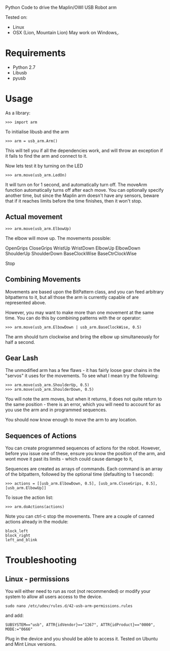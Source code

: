 Python Code to drive the Maplin/OWI USB Robot arm

  Tested on:
  * Linux
  * OSX (Lion, Mountain Lion)
  May work on Windows,.

Requirements
============
* Python 2.7
* Libusb
* pyusb

Usage
=====
As a library:

    >>> import arm

To initialise libusb and the arm

    >>> arm = usb_arm.Arm()

This will tell you if all the dependencies work, and will throw an exception if it fails to find the arm and connect
 to it.

Now lets test it by turning on the LED

    >>> arm.move(usb_arm.LedOn)

It will turn on for 1 second, and automatically turn off. The moveArm function automatically turns off after each
move. You can optionally specify another time, but since the Maplin arm doesn't have any sensors, beware that if
it reaches limits before the time finishes, then it won't stop.

Actual movement
---------------

    >>> arm.move(usb_arm.ElbowUp)

The elbow will move up.
The movements possible:

OpenGrips
CloseGrips
WristUp
WristDown
ElbowUp
ElbowDown
ShoulderUp
ShoulderDown
BaseClockWise
BaseCtrClockWise

Stop

Combining Movements
-------------------
Movements are based upon the BitPattern class, and you can feed arbitrary bitpatterns to it, but all those the
arm is currently capable of are represented above.

However, you may want to make more than one movement at the same time. You can do this by combining patterns with the
or operator:

    >>> arm.move(usb_arm.ElbowDown | usb_arm.BaseClockWise, 0.5)

The arm should turn clockwise and bring the elbow up simultaneously for half a second.

Gear Lash
---------

The unmodified arm has a few flaws - it has fairly loose gear chains in the "servos" it uses for the movements.
To see what I mean try the following:

    >>> arm.move(usb_arm.ShoulderUp, 0.5)
    >>> arm.move(usb_arm.ShoulderDown, 0.5)

You will note the arm moves, but when it returns, it does not quite return to the same position - there is an error,
which you will need to account for as you use the arm and in programmed sequences.

You should now know enough to move the arm to any location.

Sequences of Actions
--------------------
You can create programmed sequences of actions for the robot. However, before you issue one of these, ensure you
know the position of the arm, and wont move it past its limits - which could cause damage to it,

Sequences are created as arrays of commands. Each command is an array of the bitpattern, followed by the
optional time (defaulting to 1 second):

    >>> actions = [[usb_arm.ElbowDown, 0.5], [usb_arm.CloseGrips, 0.5], [usb_arm.ElbowUp]]

To issue the action list:

    >>> arm.doActions(actions)

Note you can ctrl-c stop the movements.
There are a couple of canned actions already in the module:

    block_left
    block_right
    left_and_blink

Troubleshooting
===============

Linux - permissions
-------------------

You will either need to run as root (not recommended) or modify your system to allow all users access to the device.

    sudo nano /etc/udev/rules.d/42-usb-arm-permissions.rules

and add:

    SUBSYSTEM=="usb", ATTR{idVendor}=="1267", ATTR{idProduct}=="0000", MODE:="0666"

Plug in the device and you should be able to access it. Tested on Ubuntu and Mint Linux versions.


